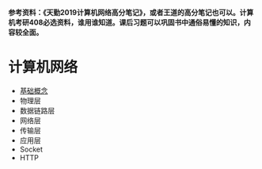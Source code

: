 **参考资料：《天勤2019计算机网络高分笔记》，或者王道的高分笔记也可以。计算机考研408必选资料，谁用谁知道。课后习题可以巩固书中通俗易懂的知识，内容较全面。**


# 计算机网络
* [基础概念](https://github.com/loversgzl/Temp/blob/master/notes/基础概念.md)
* 物理层
* 数据链路层
* 网络层
* 传输层
* 应用层
* Socket
* HTTP

